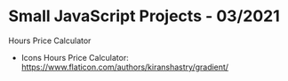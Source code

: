 # Small JavaScript Projects - 03/2021

Hours Price Calculator
- Icons Hours Price Calculator: https://www.flaticon.com/authors/kiranshastry/gradient/
